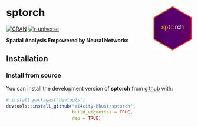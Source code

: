 
<!-- README.md is generated from README.Rmd. Please edit that file -->

# sptorch <img src="man/figures/logo.png" align="right" height="120"/>

<!-- badges: start -->

[![CRAN](https://www.r-pkg.org/badges/version/sptorch)](https://CRAN.R-project.org/package=sptorch)
[![r-universe](https://spatlyu.r-universe.dev/badges/sptorch)](https://spatlyu.r-universe.dev/sptorch)

<!-- badges: end -->

**Spatial Analysis Empowered by Neural Networks**

## Installation

### Install from source

You can install the development version of **sptorch** from
[github](https://github.com/ai4city-hkust/sptorch) with:

``` r
# install.packages("devtools")
devtools::install_github("ai4city-hkust/sptorch",
                         build_vignettes = TRUE,
                         dep = TRUE)
```
